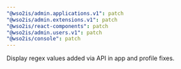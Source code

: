 ```yaml
---
"@wso2is/admin.applications.v1": patch
"@wso2is/admin.extensions.v1": patch
"@wso2is/react-components": patch
"@wso2is/admin.users.v1": patch
"@wso2is/console": patch
---
```


Display regex values added via API in app and profile fixes.
